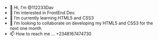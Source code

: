 - 👋 Hi, I’m @112233Dav
- 👀 I’m interested in FrontEnd Dev.
- 🌱 I’m currently learning HTML5 and CSS3
- 💞️ I’m looking to collaborate on developing my HTML5 and CSS3 for the next one month
- 📫 How to reach me ... +2348167474730

<!---
112233Dav/112233Dav is a ✨ special ✨ repository because its `README.md` (this file) appears on your GitHub profile.
You can click the Preview link to take a look at your changes.
--->
